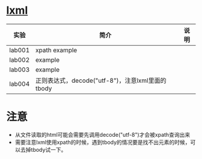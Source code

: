 # [lxml](https://github.com/lxml/lxml)

|实验|简介|说明|
|---|---|---|
|lab001|xpath example| |
|lab002|example||
|lab003|example||
|lab004|正则表达式，decode("utf-8")，注意lxml里面的tbody||

# 注意
 - 从文件读取的html可能会需要先调用decode("utf-8")才会被xpath查询出来
 - 需要注意lxml使用xpath的时候，遇到tbody的情况要是找不出元素的时候，可以去掉tbody试一下。
